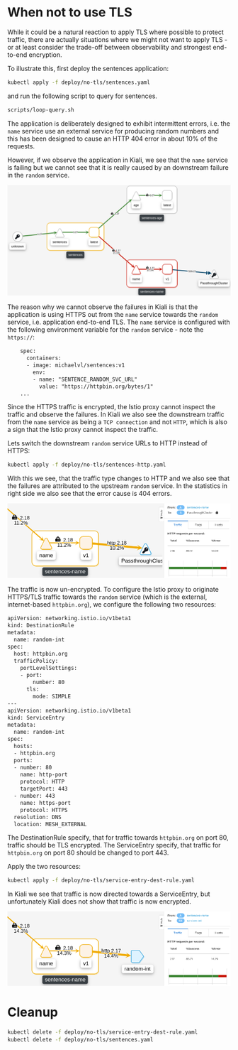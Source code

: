 # When not to use TLS

While it could be a natural reaction to apply TLS where possible to protect
traffic, there are actually situations where we might not want to apply TLS - or
at least consider the trade-off between observability and strongest end-to-end
encryption.

To illustrate this, first deploy the sentences application:

```sh
kubectl apply -f deploy/no-tls/sentences.yaml
```

and run the following script to query for sentences.

```sh
scripts/loop-query.sh
```

The application is deliberately designed to exhibit intermittent errors,
i.e. the `name` service use an external service for producing random numbers and
this has been designed to cause an HTTP 404 error in about 10% of the requests.

However, if we observe the application in Kiali, we see that the `name` service
is failing but we cannot see that it is really caused by an downstream failure
in the `random` service.

![Unclear failures](images/kiali-no-tls1.png)

The reason why we cannot observe the failures in Kiali is that the application
is using HTTPS out from the `name` service towards the `random` service,
i.e. application end-to-end TLS. The `name` service is configured with the
following environment variable for the `random` service - note the `https://`:

```
    spec:
      containers:
      - image: michaelvl/sentences:v1
        env:
        - name: "SENTENCE_RANDOM_SVC_URL"
          value: "https://httpbin.org/bytes/1"
    ...
```

Since the HTTPS traffic is encrypted, the Istio proxy cannot inspect the traffic
and observe the failures. In Kiali we also see the downstream traffic from the
`name` service as being a `TCP connection` and not `HTTP`, which is also a sign
that the Istio proxy cannot inspect the traffic.

Lets switch the downstream `random` service URLs to HTTP instead of HTTPS:

```sh
kubectl apply -f deploy/no-tls/sentences-http.yaml
```

With this we see, that the traffic type changes to HTTP and we also see that the
failures are attributed to the upstream `random` service. In the statistics in
right side we also see that the error cause is 404 errors.

![Failures are in downstream service](images/kiali-no-tls2.png)

The traffic is now un-encrypted. To configure the Istio proxy to originate
HTTPS/TLS traffic towards the `random` service (which is the external,
internet-based `httpbin.org`), we configure the following two resources:

```
apiVersion: networking.istio.io/v1beta1
kind: DestinationRule
metadata:
  name: random-int
spec:
  host: httpbin.org
  trafficPolicy:
    portLevelSettings:
    - port:
        number: 80
      tls:
        mode: SIMPLE
---
apiVersion: networking.istio.io/v1beta1
kind: ServiceEntry
metadata:
  name: random-int
spec:
  hosts:
  - httpbin.org
  ports:
  - number: 80
    name: http-port
    protocol: HTTP
    targetPort: 443
  - number: 443
    name: https-port
    protocol: HTTPS
  resolution: DNS
  location: MESH_EXTERNAL
```

The DestinationRule specify, that for traffic towards `httpbin.org` on port 80,
traffic should be TLS encrypted. The ServiceEntry specify, that traffic for
`httpbin.org` on port 80 should be changed to port 443.

Apply the two resources:

```sh
kubectl apply -f deploy/no-tls/service-entry-dest-rule.yaml
```

In Kiali we see that traffic is now directed towards a ServiceEntry, but
unfortunately Kiali does not show that traffic is now encrypted.

![Failures are in downstream service](images/kiali-no-tls3.png)

# Cleanup

```sh
kubectl delete -f deploy/no-tls/service-entry-dest-rule.yaml
kubectl delete -f deploy/no-tls/sentences.yaml

```

